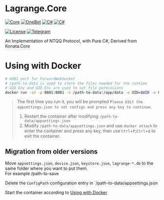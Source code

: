 # Lagrange.Core

[![Core](https://img.shields.io/badge/Lagrange-Core-blue)](#)
[![OneBot](https://img.shields.io/badge/Lagrange-OneBot-blue)](#)
[![C#](https://img.shields.io/badge/Core-%20.NET_6-blue)](#)
[![C#](https://img.shields.io/badge/OneBot-%20.NET_7-blue)](#)

[![License](https://img.shields.io/static/v1?label=LICENSE&message=GPL-3.0&color=lightrey)](#)
[![Telegram](https://img.shields.io/endpoint?url=https%3A%2F%2Ftelegram-badge-4mbpu8e0fit4.runkit.sh%2F%3Furl%3Dhttps%3A%2F%2Ft.me%2F%2B6HNTeJO0JqtlNmRl)](https://t.me/+6HNTeJO0JqtlNmRl)

An Implementation of NTQQ Protocol, with Pure C#, Derived from Konata.Core

# Using with Docker

```bash
# 8081 port for ForwardWebSocket
# /path-to-data is used to store the files needed for the runtime
# UID Env and GID Env are used to set file permissions
docker run -id -p 8081:8081 -v /path-to-data:/app/data -e UID=$UID -e GID=$(id -g) ghcr.io/lagrangedev/lagrange.onebot:edge
```

> The first time you run it, you will be prompted `Please Edit the appsettings.json to set configs and press any key to continue`.
>
> 1. Restart the container after modifying `/path-to-data/appsettings.json`
> 2. Modify `/path-to-data/appsettings.json` and use `docker attach` to enter the container and press any key, then use `Ctrl`+`P`;`Ctrl`+`Q` to exit the container.

## Migration from older versions

Move `appsettings.json`, `device.json`, `keystore.json`, `lagrange-*.db` to the same folder where you want to put them.  
For example /path-to-save

Delete the `ConfigPath` configuration entry in `/path-to-data/appsettings.json

Start the container according to [Using with Docker](#using-with-docker)